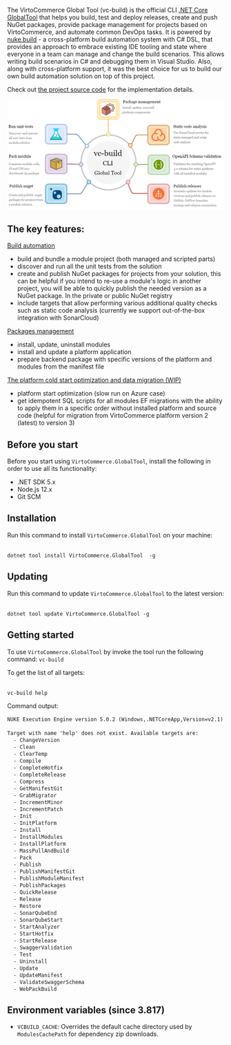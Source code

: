 
The VirtoCommerce Global Tool (vc-build) is the official CLI [.NET Core GlobalTool](https://docs.microsoft.com/en-us/dotnet/core/tools/global-tools) that helps you build, test and deploy releases, create and push NuGet packages, provide package management for projects based on VirtoCommerce, and automate common DevOps tasks. It is powered by [nuke.build](https://nuke.build/) - a cross-platform build automation system with C# DSL, that provides an approach to embrace existing IDE tooling and state where everyone in a team can manage and change the build scenarios. This allows writing build scenarios in C# and debugging them in Visual Studio. Also, along with cross-platform support, it was the best choice for us to build our own build automation solution on top of this project.

Check out [the project source code](https://github.com/VirtoCommerce/vc-build) for the implementation details.

![vc-build CLI](../media/cli-tools-1.png)

## The key features:

[Build automation](./build-automation.md)

- build and bundle a module project (both managed and scripted parts)
- discover and run all the unit tests from the solution
- create and publish NuGet packages for projects from your solution, this can be helpful if you intend to re-use a module's logic in another project, you will be able to quickly publish the needed version as a NuGet package. In the private or public NuGet registry
- include targets that allow performing various additional quality checks such as static code analysis (currently we support out-of-the-box integration with SonarCloud)

[Packages management](./package-management.md)

- install, update, uninstall modules
- install and update a platform application
- prepare backend package with specific versions of the platform and modules from the manifest file

[The platform cold start optimization and data migration (WIP)](./cold-start-and-data-migration.md)

- platform start optimization (slow run on Azure case)
- get idempotent SQL scripts for all modules EF migrations with the ability to apply them in a specific order without installed platform and source code (helpful for migration from VirtoCommerce platform version 2 (latest) to version 3)

## Before you start
Before you start using `VirtoCommerce.GlobalTool`, install the following in order to use all its functionality:

- .NET SDK 5.x
- Node.js 12.x
- Git SCM

## Installation
Run this command to install `VirtoCommerce.GlobalTool` on your machine:
```console

dotnet tool install VirtoCommerce.GlobalTool  -g

```

## Updating
Run this command to update `VirtoCommerce.GlobalTool` to the latest version:

```console

dotnet tool update VirtoCommerce.GlobalTool -g

```

## Getting started
To use `VirtoCommerce.GlobalTool` by invoke the tool run the following command: `vc-build`

To get the list of all targets:
```console

vc-build help

```
Command output:

```console
NUKE Execution Engine version 5.0.2 (Windows,.NETCoreApp,Version=v2.1)

Target with name 'help' does not exist. Available targets are:
  - ChangeVersion
  - Clean
  - ClearTemp
  - Compile
  - CompleteHotfix
  - CompleteRelease
  - Compress
  - GetManifestGit
  - GrabMigrator
  - IncrementMinor
  - IncrementPatch
  - Init
  - InitPlatform
  - Install
  - InstallModules
  - InstallPlatform
  - MassPullAndBuild
  - Pack
  - Publish
  - PublishManifestGit
  - PublishModuleManifest
  - PublishPackages
  - QuickRelease
  - Release
  - Restore
  - SonarQubeEnd
  - SonarQubeStart
  - StartAnalyzer
  - StartHotfix
  - StartRelease
  - SwaggerValidation
  - Test
  - Uninstall
  - Update
  - UpdateManifest
  - ValidateSwaggerSchema
  - WebPackBuild
```

## Environment variables (since 3.817)
- `VCBUILD_CACHE`: Overrides the default cache directory used by `ModulesCachePath` for dependency zip downloads.
